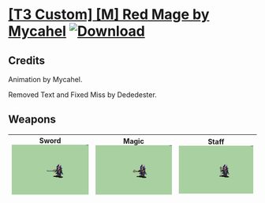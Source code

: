 # [\[T3 Custom\] \[M\] Red Mage by Mycahel](./) [![Download](https://img.shields.io/badge/Download-Click%20Here!-red)](https://minhaskamal.github.io/DownGit/#/home?url=https://github.com/Klokinator/FE-Repo/tree/main/Battle%20Animations%2FMagi%20-%20Special%2F%5BT3%20Custom%5D%20%5BM%5D%20Red%20Mage%20by%20Mycahel)
## Credits

Animation by Mycahel. 

Removed Text and Fixed Miss by Dededester.

## Weapons

| <b>Sword</b><br/><img alt="Sword animation" src="./1.%20Sword%20(Removed%20Text)/Sword.gif"/> | <b>Magic</b><br/><img alt="Magic animation" src="./6.%20Magic%20(Fixed%20Miss)/Magic.gif"/> | <b>Staff</b><br/><img alt="Staff animation" src="./7.%20Staff/Staff.gif"/> |
| :---: | :---: | :---: |
